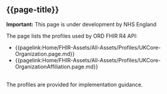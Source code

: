 ## {{page-title}}

  <div markdown="span" class="alert alert-warning" role="alert"><i class="fa fa-warning"></i><b> Important:</b> This page is under development by NHS England</div>

The page lists the profiles used by ORD FHIR R4 API:

- {{pagelink:Home/FHIR-Assets/All-Assets/Profiles/UKCore-Organization.page.md}}
- {{pagelink:Home/FHIR-Assets/All-Assets/Profiles/UKCore-OrganizationAffiliation.page.md}}

<br>The profiles are provided for implementation guidance.
<!-- - it is not neccessary to reference the profile in the Resource.meta. Reference: {{pagelink:Home/Examples}}-->
